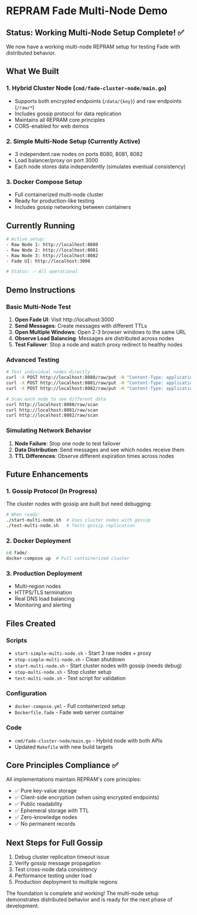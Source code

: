 # REPRAM Fade Multi-Node Demo

## Status: Working Multi-Node Setup Complete! ✅

We now have a working multi-node REPRAM setup for testing Fade with distributed behavior.

## What We Built

### 1. Hybrid Cluster Node (`cmd/fade-cluster-node/main.go`)
- Supports both encrypted endpoints (`/data/{key}`) and raw endpoints (`/raw/*`)
- Includes gossip protocol for data replication
- Maintains all REPRAM core principles
- CORS-enabled for web demos

### 2. Simple Multi-Node Setup (Currently Active)
- 3 independent raw nodes on ports 8080, 8081, 8082
- Load balancer/proxy on port 3000
- Each node stores data independently (simulates eventual consistency)

### 3. Docker Compose Setup
- Full containerized multi-node cluster
- Ready for production-like testing
- Includes gossip networking between containers

## Currently Running

```bash
# Active setup:
- Raw Node 1: http://localhost:8080
- Raw Node 2: http://localhost:8081
- Raw Node 3: http://localhost:8082
- Fade UI: http://localhost:3000

# Status: ✅ All operational
```

## Demo Instructions

### Basic Multi-Node Test

1. **Open Fade UI**: Visit http://localhost:3000
2. **Send Messages**: Create messages with different TTLs
3. **Open Multiple Windows**: Open 2-3 browser windows to the same URL
4. **Observe Load Balancing**: Messages are distributed across nodes
5. **Test Failover**: Stop a node and watch proxy redirect to healthy nodes

### Advanced Testing

```bash
# Test individual nodes directly
curl -X POST http://localhost:8080/raw/put -H "Content-Type: application/json" -d '{"data":"Message on node 1","ttl":300}'
curl -X POST http://localhost:8081/raw/put -H "Content-Type: application/json" -d '{"data":"Message on node 2","ttl":300}'
curl -X POST http://localhost:8082/raw/put -H "Content-Type: application/json" -d '{"data":"Message on node 3","ttl":300}'

# Scan each node to see different data
curl http://localhost:8080/raw/scan
curl http://localhost:8081/raw/scan
curl http://localhost:8082/raw/scan
```

### Simulating Network Behavior

1. **Node Failure**: Stop one node to test failover
2. **Data Distribution**: Send messages and see which nodes receive them
3. **TTL Differences**: Observe different expiration times across nodes

## Future Enhancements

### 1. Gossip Protocol (In Progress)
The cluster nodes with gossip are built but need debugging:
```bash
# When ready:
./start-multi-node.sh  # Uses cluster nodes with gossip
./test-multi-node.sh   # Tests gossip replication
```

### 2. Docker Deployment
```bash
cd fade/
docker-compose up  # Full containerized cluster
```

### 3. Production Deployment
- Multi-region nodes
- HTTPS/TLS termination
- Real DNS load balancing
- Monitoring and alerting

## Files Created

### Scripts
- `start-simple-multi-node.sh` - Start 3 raw nodes + proxy
- `stop-simple-multi-node.sh` - Clean shutdown
- `start-multi-node.sh` - Start cluster nodes with gossip (needs debug)
- `stop-multi-node.sh` - Stop cluster setup
- `test-multi-node.sh` - Test script for validation

### Configuration
- `docker-compose.yml` - Full containerized setup
- `Dockerfile.fade` - Fade web server container

### Code
- `cmd/fade-cluster-node/main.go` - Hybrid node with both APIs
- Updated `Makefile` with new build targets

## Core Principles Compliance ✅

All implementations maintain REPRAM's core principles:
- ✅ Pure key-value storage
- ✅ Client-side encryption (when using encrypted endpoints)
- ✅ Public readability
- ✅ Ephemeral storage with TTL
- ✅ Zero-knowledge nodes
- ✅ No permanent records

## Next Steps for Full Gossip

1. Debug cluster replication timeout issue
2. Verify gossip message propagation
3. Test cross-node data consistency
4. Performance testing under load
5. Production deployment to multiple regions

The foundation is complete and working! The multi-node setup demonstrates distributed behavior and is ready for the next phase of development.